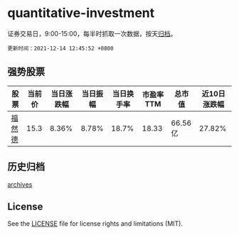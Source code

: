 # quantitative-investment

证券交易日，9:00-15:00，每半时抓取一次数据，按天[归档](archives)。

`更新时间：2021-12-14 12:45:52 +0800`

## 强势股票

|股票|当前价|当日涨跌幅|当日振幅|当日换手率|市盈率TTM|总市值|近10日涨跌幅|
|----|----|----|----|----|----|----|----|
|[福然德](https://xueqiu.com/S/SH605050)|15.3|8.36%|8.78%|18.7%|18.33|66.56亿|27.82%|

## 历史归档

[archives](archives)

## License

See the [LICENSE](LICENSE) file for license rights and limitations (MIT).